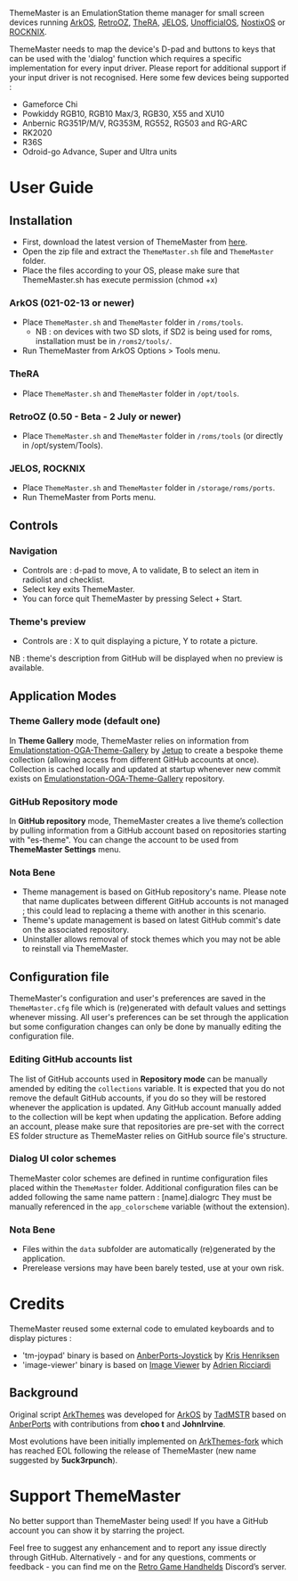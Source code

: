 ThemeMaster is an EmulationStation theme manager for small screen devices running [ArkOS](https://github.com/christianhaitian/arkos), [RetroOZ](https://github.com/southoz/RetroOZ), [TheRA](https://techtoytinker.com/theretroarena), [JELOS](https://github.com/JustEnoughLinuxOS/distribution), [UnofficialOS](https://github.com/RetroGFX/UnofficialOS), [NostixOS](https://github.com/NostixOS/Nostix) or [ROCKNIX](https://github.com/ROCKNIX/distribution).

ThemeMaster needs to map the device's D-pad and buttons to keys that can be used with the 'dialog' function which requires a specific implementation for every input driver. 
Please report for additional support if your input driver is not recognised. 
Here some few devices being supported :
- Gameforce Chi
- Powkiddy RGB10, RGB10 Max/3, RGB30, X55 and XU10
- Anbernic RG351P/M/V, RG353M, RG552, RG503 and RG-ARC
- RK2020
- R36S
- Odroid-go Advance, Super and Ultra units

# User Guide
## Installation
- First, download the latest version of ThemeMaster from [here](https://api.github.com/repos/JohnIrvine1433/ThemeMaster/zipball).
- Open the zip file and extract the `ThemeMaster.sh` file and `ThemeMaster` folder.
- Place the files according to your OS, please make sure that ThemeMaster.sh has execute permission (chmod +x)

### ArkOS (021-02-13 or newer)
- Place `ThemeMaster.sh` and `ThemeMaster` folder in `/roms/tools`.
   - NB : on devices with two SD slots, if SD2 is being used for roms, installation must be in `/roms2/tools/`.
- Run ThemeMaster from ArkOS Options > Tools menu.

### TheRA
- Place `ThemeMaster.sh` and `ThemeMaster` folder in `/opt/tools`.

### RetroOZ (0.50 - Beta - 2 July or newer)
- Place `ThemeMaster.sh` and `ThemeMaster` folder in `/roms/tools` (or directly in /opt/system/Tools).

### JELOS, ROCKNIX
- Place `ThemeMaster.sh` and `ThemeMaster` folder in `/storage/roms/ports`.
- Run ThemeMaster from Ports menu.

## Controls
### Navigation
- Controls are : d-pad to move, A to validate, B to select an item in radiolist and checklist.
- Select key exits ThemeMaster.
- You can force quit ThemeMaster by pressing Select + Start.

### Theme's preview
- Controls are : X to quit displaying a picture, Y to rotate a picture.

NB : theme's description from GitHub will be displayed when no preview is available.

## Application Modes
### Theme Gallery mode (default one)
In **Theme Gallery** mode, ThemeMaster relies on information from [Emulationstation-OGA-Theme-Gallery](https://github.com/Jetup13/Emulationstation-OGA-Theme-Gallery) by [Jetup](https://github.com/Jetup13) to create a bespoke theme collection (allowing access from different GitHub accounts at once).
Collection is cached locally and updated at startup whenever new commit exists on [Emulationstation-OGA-Theme-Gallery](https://github.com/Jetup13/Emulationstation-OGA-Theme-Gallery) repository.

### GitHub Repository mode
In **GitHub repository** mode, ThemeMaster creates a live theme’s collection by pulling information from a GitHub account based on repositories starting with "es-theme".
You can change the account to be used from **ThemeMaster Settings** menu.

### Nota Bene
- Theme management is based on GitHub repository's name. Please note that name duplicates between different GitHub accounts is not managed ; this could lead to replacing a theme with another in this scenario.
- Theme's update management is based on latest GitHub commit's date on the associated repository.
- Uninstaller allows removal of stock themes which you may not be able to reinstall via ThemeMaster.

## Configuration file
ThemeMaster's configuration and user's preferences are saved in the `ThemeMaster.cfg` file which is (re)generated with default values and settings whenever missing.
All user's preferences can be set through the application but some configuration changes can only be done by manually editing the configuration file.

### Editing GitHub accounts list
The list of GitHub accounts used in **Repository mode** can be manually amended by editing the `collections` variable.
It is expected that you do not remove the default GitHub accounts, if you do so they will be restored whenever the application is updated.
Any GitHub account manually added to the collection will be kept when updating the application.
Before adding an account, please make sure that repositories are pre-set with the correct ES folder structure as ThemeMaster relies on GitHub source file's structure.

### Dialog UI color schemes
ThemeMaster color schemes are defined in runtime configuration files placed within the `ThemeMaster` folder.
Additional configuration files can be added following the same name pattern : [name].dialogrc 
They must be manually referenced in the `app_colorscheme` variable (without the extension).

### Nota Bene
- Files within the `data` subfolder are automatically (re)generated by the application.
- Prerelease versions may have been barely tested, use at your own risk.

# Credits
ThemeMaster reused some external code to emulated keyboards and to display pictures :
- 'tm-joypad' binary is based on [AnberPorts-Joystick](https://github.com/krishenriksen/AnberPorts-Joystick) by [Kris Henriksen](https://github.com/krishenriksen)
- 'image-viewer' binary is based on [Image Viewer](https://github.com/RICCIARDI-Adrien/Image_Viewer) by [Adrien Ricciardi](https://github.com/RICCIARDI-Adrien)

## Background
Original script [ArkThemes](https://github.com/TadMSTR/ArkThemes) was developed for [ArkOS](https://github.com/christianhaitian/arkos) by [TadMSTR](https://github.com/TadMSTR) based on [AnberPorts](https://github.com/krishenriksen/AnberPorts) with contributions from **choo t** and **JohnIrvine**.

Most evolutions have been initially implemented on [ArkThemes-fork](https://github.com/JohnIrvine1433/ArkThemes-fork) which has reached EOL following the release of ThemeMaster (new name suggested by **5uck3rpunch**).

# Support ThemeMaster
No better support than ThemeMaster being used! If you have a GitHub account you can show it by starring the project.

Feel free to suggest any enhancement and to report any issue directly through GitHub. Alternatively - and for any questions, comments or feedback - you can find me on the [Retro Game Handhelds](https://discord.gg/wurh4WM) Discord’s server.
